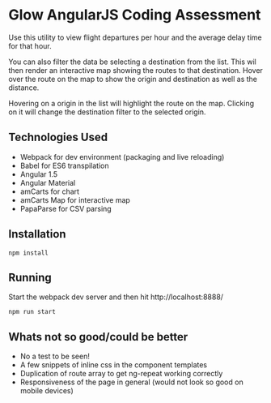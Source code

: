 # Glow AngularJS Coding Assessment

Use this utility to view flight departures per hour and the average delay time for that hour.

You can also filter the data be selecting a destination from the list. This wil then render an interactive map showing the routes to that destination. Hover over the route on the map to show the origin and destination as well as the distance.

Hovering on a origin in the list will highlight the route on the map. Clicking on it will change the destination filter to the selected origin.

## Technologies Used
- Webpack for dev environment (packaging and live reloading)
- Babel for ES6 transpilation
- Angular 1.5
- Angular Material
- amCarts for chart
- amCarts Map for interactive map
- PapaParse for CSV parsing

## Installation

`npm install`

## Running

Start the webpack dev server and then hit http://localhost:8888/

`npm run start`

## Whats not so good/could be better

- No a test to be seen!
- A few snippets of inline css in the component templates
- Duplication of route array to get ng-repeat working correctly
- Responsiveness of the page in general (would not look so good on mobile devices)


